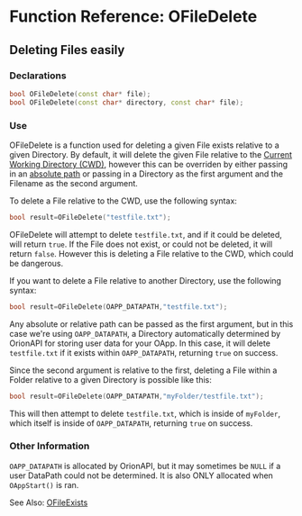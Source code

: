 # Function Reference: OFileDelete
## Deleting Files easily

### Declarations
```cpp
bool OFileDelete(const char* file);
bool OFileDelete(const char* directory, const char* file);
```
### Use
OFileDelete is a function used for deleting a given File exists relative to a given Directory.
By default, it will delete the given File relative to the [Current Working Directory (CWD)](https://en.wikipedia.org/wiki/Working_directory),
however this can be overriden by either passing in an [absolute path](https://www.lifewire.com/absolute-and-relative-paths-3466467)
or passing in a Directory as the first argument and the Filename as the second argument.

To delete a File relative to the CWD, use the following syntax:
```cpp
bool result=OFileDelete("testfile.txt");
```
OFileDelete will attempt to delete `testfile.txt`, and if it could be deleted, will return `true`.
If the File does not exist, or could not be deleted, it will return `false`.
However this is deleting a File relative to the CWD, which could be dangerous.

If you want to delete a File relative to another Directory, use the following syntax:
```cpp
bool result=OFileDelete(OAPP_DATAPATH,"testfile.txt");
```
Any absolute or relative path can be passed as the first argument, but in this case we're using `OAPP_DATAPATH`, a Directory automatically determined by OrionAPI for storing user data for your OApp.
In this case, it will delete `testfile.txt` if it exists within `OAPP_DATAPATH`, returning `true` on success.

Since the second argument is relative to the first, deleting a File within a Folder relative to a given Directory is possible like this:
```cpp
bool result=OFileDelete(OAPP_DATAPATH,"myFolder/testfile.txt");
```
This will then attempt to delete `testfile.txt`, which is inside of `myFolder`, which itself is inside of `OAPP_DATAPATH`, returning `true` on success.

### Other Information
`OAPP_DATAPATH` is allocated by OrionAPI, but it may sometimes be `NULL` if a user DataPath could not be determined. It is also ONLY allocated when `OAppStart()` is ran.

See Also:
[OFileExists](https://github.com/RosettaHS/OrionAPI/blob/main/docs/Function%20Reference/OFileExists.md)